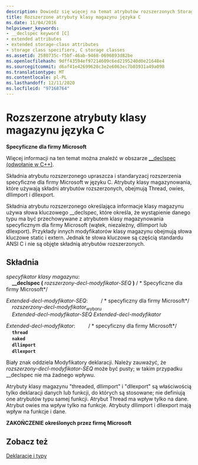 ```yaml
---
description: Dowiedz się więcej na temat atrybutów rozszerzonych Storage-Class języka C
title: Rozszerzone atrybuty klasy magazynu języka C
ms.date: 11/04/2016
helpviewer_keywords:
- __declspec keyword [C]
- extended attributes
- extended storage-class attributes
- storage class specifiers, C storage classes
ms.assetid: 2580735c-f5bf-46ab-9468-0696893d82be
ms.openlocfilehash: 9dff43594ef97214609c6ed2195240d0e21648e4
ms.sourcegitcommit: d6af41e42699628c3e2e6063ec7b03931a49a098
ms.translationtype: MT
ms.contentlocale: pl-PL
ms.lasthandoff: 12/11/2020
ms.locfileid: "97168764"
---
```

# <a name="c-extended-storage-class-attributes"></a>Rozszerzone atrybuty klasy magazynu języka C

**Specyficzne dla firmy Microsoft**

Więcej informacji na ten temat można znaleźć w obszarze [__declspec (odwołanie w C++)](../cpp/declspec.md).

Składnia atrybutu rozszerzonego upraszcza i standaryzacj rozszerzenia specyficzne dla firmy Microsoft w języku C. Atrybuty klasy magazynowania, które używają składni atrybutów rozszerzonych, obejmują Thread, owies, dllimport i dllexport.

Składnia atrybutu rozszerzonego określająca informacje klasy magazynu używa słowa kluczowego __declspec, które określa, że wystąpienie danego typu ma być przechowywane z atrybutem klasy magazynowania specyficznym dla firmy Microsoft (wątek, niezależny, dllimport lub dllexport). Przykłady innych modyfikatorów klasy magazynu obejmują słowa kluczowe static i extern. Jednak te słowa kluczowe są częścią standardu ANSI C i nie są objęte składnią atrybutów rozszerzonych.

## <a name="syntax"></a>Składnia

*specyfikator klasy magazynu*:<br/>
&nbsp;&nbsp;&nbsp;&nbsp;**__declspec (** *rozszerzony-decl-modyfikator-SEQ* **)**  / \* Specyficzne dla firmy Microsoft\*/

*Extended-decl-modyfikator-SEQ*: &nbsp; &nbsp; &nbsp; &nbsp; / \* specyficzny dla firmy Microsoft\*/<br/>
&nbsp;&nbsp;&nbsp;&nbsp;*rozszerzony-decl-modyfikator*<sub>wyboru</sub><br/>
&nbsp;&nbsp;&nbsp;&nbsp;*Extended-decl-modyfikator-SEQ* *Extended-decl-modyfikator*

*Extended-decl-modyfikator*: &nbsp; &nbsp; &nbsp; &nbsp; / \* specyficzny dla firmy Microsoft\*/<br/>
&nbsp;&nbsp;&nbsp;&nbsp;**`thread`**<br/>
&nbsp;&nbsp;&nbsp;&nbsp;**`naked`**<br/>
&nbsp;&nbsp;&nbsp;&nbsp;**`dllimport`**<br/>
&nbsp;&nbsp;&nbsp;&nbsp;**`dllexport`**

Biały znak oddziela Modyfikatory deklaracji. Należy zauważyć, że *rozszerzony-decl-modyfikator-SEQ* może być pusty; w takim przypadku __declspec nie ma żadnego wpływu.

Atrybuty klasy magazynu "threaded, dllimport" i "dllexport" są właściwością tylko deklaracji danych lub funkcji, do których są stosowane; nie definiują one atrybutów typu samej funkcji. Atrybut Thread ma wpływ tylko na dane. Atrybut owies ma wpływ tylko na funkcje. Atrybuty dllimport i dllexport mają wpływ na funkcje i dane.

**ZAKOŃCZENIE określonych przez firmę Microsoft**

## <a name="see-also"></a>Zobacz też

[Deklaracje i typy](../c-language/declarations-and-types.md)

